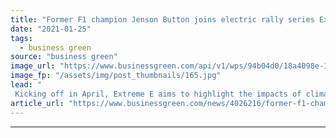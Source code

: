 ```yaml
---
title: "Former F1 champion Jenson Button joins electric rally series Extreme E"
date: "2021-01-25"
tags: 
  - business green
source: "business green"
image_url: "https://www.businessgreen.com/api/v1/wps/94b04d0/18a4098e-110c-467e-a661-5eb1cedebd4b/2/Jenson-Button-extreme-e-185x114.jpg"
image_fp: "/assets/img/post_thumbnails/165.jpg"
lead: "
 Kicking off in April, Extreme E aims to highlight the impacts of climate change and promote electric vehicles via a series of races in remote and extreme locations ..."
article_url: "https://www.businessgreen.com/news/4026216/former-f1-champion-jenson-button-joins-electric-rally-series-extreme"
---
```


---
